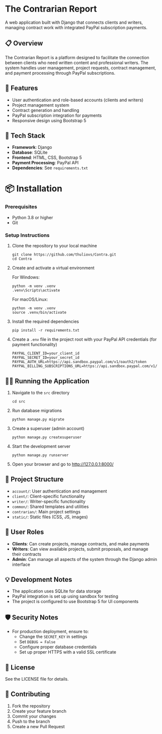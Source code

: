 # The Contrarian Report

A web application built with Django that connects clients and writers, managing contract work with integrated PayPal subscription payments.

## 📋 Overview

The Contrarian Report is a platform designed to facilitate the connection between clients who need written content and professional writers. The system handles user management, project requests, contract management, and payment processing through PayPal subscriptions.

## 🚀 Features

- User authentication and role-based accounts (clients and writers)
- Project management system
- Contract generation and handling
- PayPal subscription integration for payments
- Responsive design using Bootstrap 5

## 🔧 Tech Stack

- **Framework**: Django
- **Database**: SQLite
- **Frontend**: HTML, CSS, Bootstrap 5
- **Payment Processing**: PayPal API
- **Dependencies**: See `requirements.txt`

# 📦 Installation

### Prerequisites

- Python 3.8 or higher
- Git

### Setup Instructions

1. Clone the repository to your local machine

    ```
    git clone https://github.com/thuliovs/Contra.git
    cd Contra
    ```

2. Create and activate a virtual environment

    For Windows:
    
    ```
    python -m venv .venv
    .venv\Scripts\activate
    ```
    
    For macOS/Linux:
    
    ```
    python -m venv .venv
    source .venv/bin/activate
    ```

3. Install the required dependencies

    ```
    pip install -r requirements.txt
    ```

4. Create a `.env` file in the project root with your PayPal API credentials (for payment functionality)

    ```
    PAYPAL_CLIENT_ID=your_client_id
    PAYPAL_SECRET_ID=your_secret_id
    PAYPAL_AUTH_URL=https://api.sandbox.paypal.com/v1/oauth2/token
    PAYPAL_BILLING_SUBSCRIPTIONS_URL=https://api.sandbox.paypal.com/v1/billing/subscriptions
    ```

## 🏃‍♂️ Running the Application

1. Navigate to the `src` directory

    ```
    cd src
    ```

2. Run database migrations

    ```
    python manage.py migrate
    ```

3. Create a superuser (admin account)

    ```
    python manage.py createsuperuser
    ```

4. Start the development server

    ```
    python manage.py runserver
    ```

5. Open your browser and go to http://127.0.0.1:8000/

## 📱 Project Structure

- `account/`: User authentication and management
- `client/`: Client-specific functionality
- `writer/`: Writer-specific functionality
- `common/`: Shared templates and utilities
- `contrarian/`: Main project settings
- `static/`: Static files (CSS, JS, images)

## 🔑 User Roles

- **Clients**: Can create projects, manage contracts, and make payments
- **Writers**: Can view available projects, submit proposals, and manage their contracts
- **Admin**: Can manage all aspects of the system through the Django admin interface

## 💡 Development Notes

- The application uses SQLite for data storage
- PayPal integration is set up using sandbox for testing
- The project is configured to use Bootstrap 5 for UI components

## 🛡️ Security Notes

- For production deployment, ensure to:
  - Change the `SECRET_KEY` in settings
  - Set `DEBUG = False`
  - Configure proper database credentials
  - Set up proper HTTPS with a valid SSL certificate

## 📄 License

See the LICENSE file for details.

## 🤝 Contributing

1. Fork the repository
2. Create your feature branch
3. Commit your changes
4. Push to the branch
5. Create a new Pull Request 